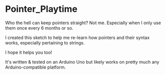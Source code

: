 # Pointer_Playtime

Who the hell can keep pointers straight?
Not me.
Especially when I only use them once every 6 months or so.

I created this sketch to help me re-learn how pointers
  and their syntax works, especially pertaining to strings.

I hope it helps you too!

It's written & tested on an Arduino Uno but likely works on pretty much
  any Arduino-compatible platform.
